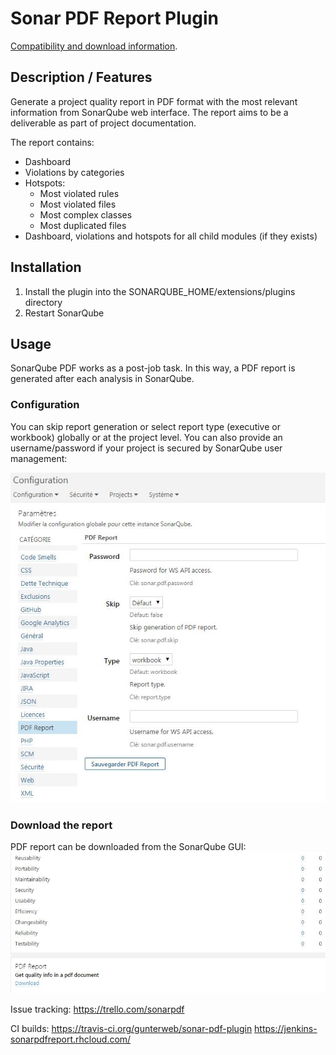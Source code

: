 Sonar PDF Report Plugin
=========================

[Compatibility and download information](http://update.sonarsource.org/plugins/pdfreport-confluence.html).

## Description / Features

Generate a project quality report in PDF format with the most relevant information from SonarQube web interface. The report aims to be a deliverable as part of project documentation.

The report contains:

* Dashboard
* Violations by categories
* Hotspots:
  * Most violated rules
  * Most violated files
  * Most complex classes
  * Most duplicated files
* Dashboard, violations and hotspots for all child modules (if they exists)

## Installation

1. Install the plugin into the SONARQUBE_HOME/extensions/plugins directory
1. Restart SonarQube

## Usage

SonarQube PDF works as a post-job task. In this way, a PDF report is generated after each analysis in SonarQube.

### Configuration

You can skip report generation or select report type (executive or workbook) globally or at the project level. You can also provide an username/password if your project is secured by SonarQube user management:

![Plugin Configuration](configuration.jpg?raw=true "Plugin Configuration")

### Download the report

PDF report can be downloaded from the SonarQube GUI:
![PDF Report example](output.jpg?raw=true "PDF Report example")

Issue tracking:
https://trello.com/sonarpdf

CI builds:
https://travis-ci.org/gunterweb/sonar-pdf-plugin
https://jenkins-sonarpdfreport.rhcloud.com/
